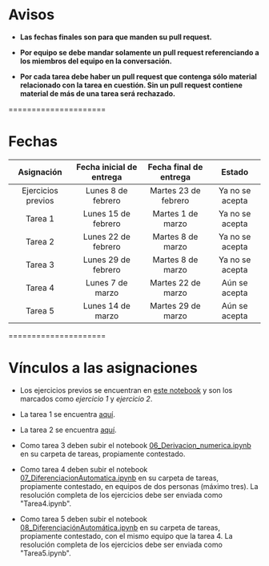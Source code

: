 # Avisos

- **Las fechas finales son para que manden su pull request.**

- **Por equipo se debe mandar solamente un pull request referenciando a los miembros del equipo en la conversación.**

- **Por cada tarea debe haber un pull request que contenga sólo material relacionado con la tarea en cuestión. Sin un pull request contiene material de más de una tarea será rechazado.**

=====================

# Fechas

|     Asignación     | Fecha inicial de entrega | Fecha final de entrega  |         Estado         |
|:------------------:|:------------------------:|:-----------------------:|:----------------------:|
| Ejercicios previos |    Lunes 8 de febrero    |  Martes 23 de febrero   |    Ya no se acepta     |
|      Tarea 1       |    Lunes 15 de febrero   |    Martes 1 de marzo    |    Ya no se acepta     |
|      Tarea 2       |    Lunes 22 de febrero   |    Martes 8 de marzo    |    Ya no se acepta     |
|      Tarea 3       |    Lunes 29 de febrero   |    Martes 8 de marzo    |    Ya no se acepta     |
|      Tarea 4       |      Lunes 7 de marzo    |    Martes 22 de marzo   |    Aún se acepta       |
|      Tarea 5       |      Lunes 14 de marzo   |    Martes 29 de marzo   |    Aún se acepta       |


=====================

# Vínculos a las asignaciones

- Los ejercicios previos se encuentran en [este notebook](https://github.com/lbenet/2016-2_TSFisicaComputacional/blob/master/notas_clase/01_Introd_git.ipynb) y son los marcados como *ejercicio 1* y *ejercicio 2*.

- La tarea 1 se encuentra [aquí](https://github.com/lbenet/2016-2_TSFisicaComputacional/blob/master/tareas/Tarea1.ipynb).

- La tarea 2 se encuentra [aquí](https://github.com/lbenet/2016-2_TSFisicaComputacional/blob/master/tareas/Tarea2.ipynb).

- Como tarea 3 deben subir el notebook [06_Derivacion_numerica.ipynb](https://github.com/lbenet/2016-2_TSFisicaComputacional/blob/master/notas_clase/06_Derivacion_numerica.ipynb) en su carpeta de tareas, propiamente contestado.

- Como tarea 4 deben subir el notebook [07_DiferenciacionAutomatica.ipynb](https://github.com/lbenet/2016-2_TSFisicaComputacional/blob/master/notas_clase/07_DiferenciacionAutomatica.ipynb)
en su carpeta de tareas, propiamente contestado, en equipos de dos personas (máximo tres). La resolución completa de los ejercicios debe ser enviada como "Tarea4.ipynb".

- Como tarea 5 deben subir el notebook [08_DiferenciaciónAutomática.ipynb](https://github.com/lbenet/2016-2_TSFisicaComputacional/blob/master/notas_clase/08_Diferenciaci%C3%B3nAutom%C3%A1tica.ipynb) en su carpeta de tareas, propiamente contestado, con el mismo equipo que la tarea 4. La resolución completa de los ejercicios debe ser enviada como "Tarea5.ipynb".
